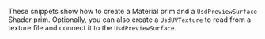 These snippets show how to create a Material prim and a `UsdPreviewSurface` Shader prim. Optionally, you can also create a `UsdUVTexture` to read from a texture file and connect it to the `UsdPreviewSurface`.